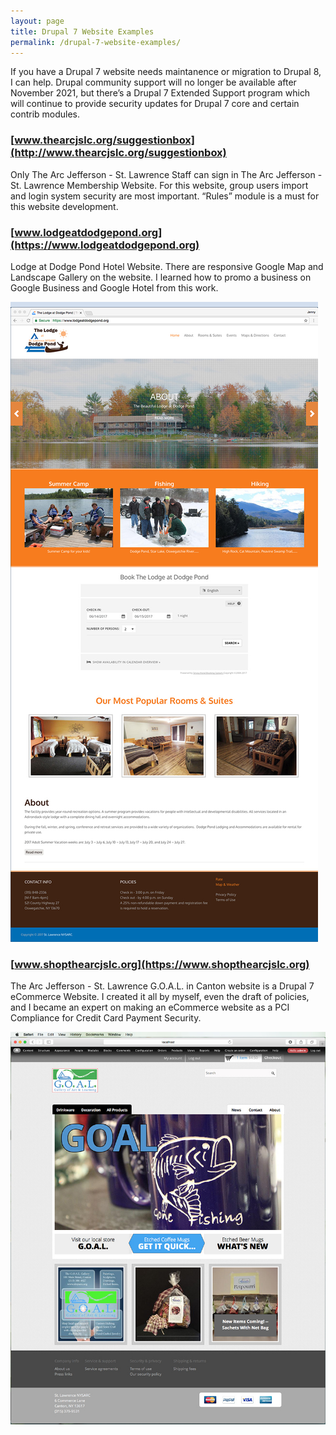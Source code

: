 ```yaml
---
layout: page
title: Drupal 7 Website Examples
permalink: /drupal-7-website-examples/
---
```

If you have a Drupal 7 website needs maintanence or migration to Drupal 8, I can help. Drupal community support will no longer be available after November 2021, but there’s a Drupal 7 Extended Support program which will continue to provide security updates for Drupal 7 core and certain contrib modules.

### [www.thearcjslc.org/suggestionbox](http://www.thearcjslc.org/suggestionbox)

Only The Arc Jefferson - St. Lawrence Staff can sign in The Arc Jefferson - St. Lawrence Membership Website. For this website, group users import and login system security are most important. “Rules” module is a must for this website development.

### [www.lodgeatdodgepond.org](https://www.lodgeatdodgepond.org)

Lodge at Dodge Pond Hotel Website. There are responsive Google Map and Landscape Gallery on the website. I learned
how to promo a business on Google Business and Google Hotel from this work.

[![Site Home](/images/ladpHome1.jpg "lodgeatdodgepond.org Home")](https://www.lodgeatdodgepond.org)

### [www.shopthearcjslc.org](https://www.shopthearcjslc.org)

The Arc Jefferson - St. Lawrence G.O.A.L. in Canton website is a Drupal 7 eCommerce Website. I created it all by myself, even the
draft of policies, and I became an expert on making an eCommerce website as a PCI Compliance for Credit Card Payment Security.

[![Site Home](/images/goalHome.jpg "shopthearcjslc.org Home")](https://www.shopthearcjslc.org)

